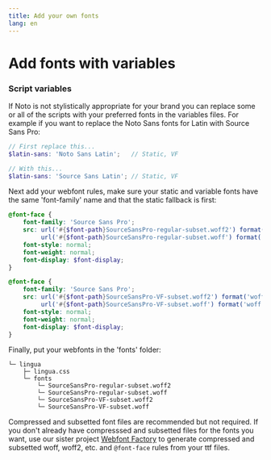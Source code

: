 ```yaml
---
title: Add your own fonts
lang: en
---
```


# Add fonts with variables

### Script variables

If Noto is not stylistically appropriate for your brand you can replace some or all of the scripts with your preferred fonts in the variables files. For example if you want to replace the Noto Sans fonts for Latin with Source Sans Pro:

```scss
// First replace this...
$latin-sans: 'Noto Sans Latin';   // Static, VF

// With this...
$latin-sans: 'Source Sans Latin'; // Static, VF
````

Next add your webfont rules, make sure your static and variable fonts have the same 'font-family' name and that the static fallback is first:

```scss
@font-face {
	font-family: 'Source Sans Pro';
	src: url('#{$font-path}SourceSansPro-regular-subset.woff2') format('woff2'),
	     url('#{$font-path}SourceSansPro-regular-subset.woff') format('woff');
	font-style: normal;
	font-weight: normal;
	font-display: $font-display;
}

@font-face {
	font-family: 'Source Sans Pro';
	src: url('#{$font-path}SourceSansPro-VF-subset.woff2') format('woff2'),
	     url('#{$font-path}SourceSansPro-VF-subset.woff') format('woff');
	font-style: normal;
	font-weight: normal;
	font-display: $font-display;
}
````

Finally, put your webfonts in the 'fonts' folder:

```
└─ lingua
	├─ lingua.css
	└─ fonts
		└─ SourceSansPro-regular-subset.woff2
		└─ SourceSansPro-regular-subset.woff
		└─ SourceSansPro-VF-subset.woff2
		└─ SourceSansPro-VF-subset.woff
```

Compressed and subsetted font files are recommended but not required. If you don't already have compresssed and subsetted files for the fonts you want, use our sister project [Webfont Factory](https://github.com/tkoleary/webfont-factory) to generate compressed and subsetted woff, woff2, etc. and `@font-face` rules from your ttf files.

<!--3. **With NPM** Get the NPM module `npm i lingua-sass`, or yarn add lingua-sass. Then you can import the module into your build.-->
